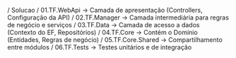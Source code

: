 / Solucao
   / 01.TF.WebApi        → Camada de apresentação (Controllers, Configuração da API)
   / 02.TF.Manager       → Camada intermediária para regras de negócio e serviços
   / 03.TF.Data          → Camada de acesso a dados (Contexto do EF, Repositórios)
   / 04.TF.Core          → Contém o Domínio (Entidades, Regras de negócio)
   / 05.TF.Core.Shared   → Compartilhamento entre módulos
   / 06.TF.Tests         → Testes unitários e de integração
